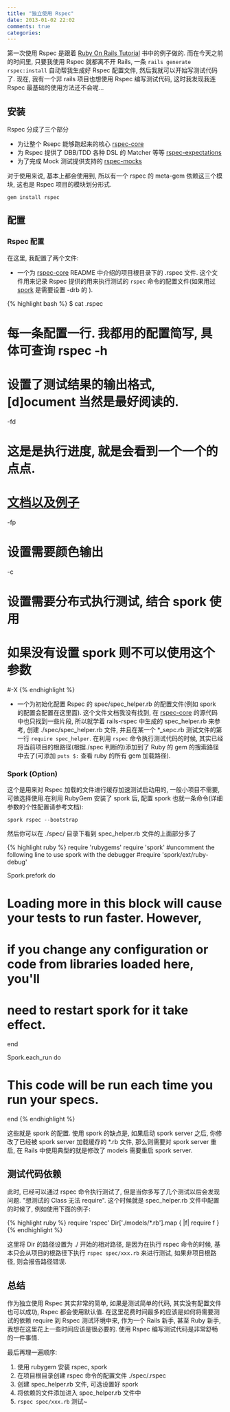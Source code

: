 ```yaml
---
title: "独立使用 Rspec"
date: 2013-01-02 22:02
comments: true
categories: 
---
```

第一次使用 Rspec 是跟着 [Ruby On Rails Tutorial](http://ruby.railstutorial.org/) 书中的例子做的. 而在今天之前的时间里, 只要我使用 Rspec 就都离不开 Rails, 一条 `rails generate rspec:install` 自动帮我生成好 Rspec 配置文件, 然后我就可以开始写测试代码了. 现在, 我有一个非 rails 项目也想使用 Rspec 编写测试代码, 这时我发现我连 Rspec 最基础的使用方法还不会呢…

## 安装
Rspec 分成了三个部分

* 为让整个 Rsepc 能够跑起来的核心 [rspec-core](l1)
* 为 Rspec 提供了 DBB/TDD 各种 DSL 的 Matcher 等等 [rspec-expectations](http://github.com/rspec/rspec-expectations)
* 为了完成 Mock 测试提供支持的 [rspec-mocks](http://github.com/rspec/rspec-mocks)

对于使用来说, 基本上都会使用到, 所以有一个 rspec 的 meta-gem 依赖这三个模块, 这也是 Rspec 项目的模块划分形式.

`gem install rspec`



## 配置

### Rspec 配置
在这里, 我配置了两个文件:

* 一个为 [rspec-core](l1) README 中介绍的项目根目录下的 .rspec 文件. 这个文件用来记录 Rspec 提供的用来执行测试的 `rspec` 命令的配置文件(如果用过 [spork](https://github.com/sporkrb/spork) 是需要设置 -drb 的 ).

{% highlight bash %}
$ cat .rspec
# 每一条配置一行. 我都用的配置简写, 具体可查询 rspec -h
# 设置了测试结果的输出格式, [d]ocument 当然是最好阅读的.
-fd
# 这是是执行进度, 就是会看到一个一个的点点. 
# [文档以及例子](https://www.relishapp.com/rspec/rspec-core/v/2-4/docs/command-line/format-option)
-fp
# 设置需要颜色输出
-c
# 设置需要分布式执行测试, 结合 spork 使用
# 如果没有设置 spork 则不可以使用这个参数
#-X
{% endhighlight %}

* 一个为初始化配置 Rspec 的 spec/spec_helper.rb 的配置文件(例如 spork 的配置会配置在这里面).
这个文件文档我没有找到, 在 [rspec-core](l1) 的源代码中也只找到一些片段, 所以就学着 rails-rspec 中生成的 spec_helper.rb 来参考, 创建 ./spec/spec_helper.rb 文件, 并且在某一个 *_sepc.rb 测试文件的第一行 `require spec_helper`. 在利用 `rspec` 命令执行测试代码的时候, 其实已经将当前项目的根路径(根据./spec 判断的)添加到了 Ruby 的 gem 的搜索路径中去了(可添加 `puts $:` 查看 ruby 的所有 gem 加载路径).



### Spork (Option)
这个是用来对 Rspec 加载的文件进行缓存加速测试启动用的, 一般小项目不需要, 可做选择使用.在利用 RubyGem 安装了 spork 后, 配置 spork 也就一条命令(详细参数的个性配置请参考文档):

`spork rspec --bootstrap`

然后你可以在 ./spec/ 目录下看到 spec_helper.rb 文件的上面部分多了

{% highlight ruby %}
require 'rubygems'
require 'spork'
#uncomment the following line to use spork with the debugger
#require 'spork/ext/ruby-debug'

Spork.prefork do
  # Loading more in this block will cause your tests to run faster. However,
  # if you change any configuration or code from libraries loaded here, you'll
  # need to restart spork for it take effect.
end

Spork.each_run do
  # This code will be run each time you run your specs.
end
{% endhighlight %}

这些就是 spork 的配置. 使用 spork 的缺点是, 如果启动 spork server 之后, 你修改了已经被 spork server 加载缓存的 *.rb 文件, 那么则需要对 spork server 重启, 在 Rails 中使用典型的就是修改了 models 需要重启 spork server.


## 测试代码依赖
此时, 已经可以通过 rspec 命令执行测试了, 但是当你多写了几个测试以后会发现问题. "想测试的 Class 无法 require". 这个时候就是 spec_helper.rb 文件中配置的时候了, 例如使用下面的例子:

{% highlight ruby %}
require 'rspec'
Dir['./models/*.rb'].map { |f| require f }
{% endhighlight %}

这里将 Dir 的路径设置为 ./ 开始的相对路径, 是因为在执行 rspec 命令的时候, 基本只会从项目的根路径下执行 `rspec spec/xxx.rb` 来进行测试, 如果非项目根路径, 则会报告路径错误.



## 总结
作为独立使用 Rspec 其实非常的简单, 如果是测试简单的代码, 其实没有配置文件也可以成功, Rspec 都会使用默认值. 在这里花费时间最多的应该是如何将需要测试的依赖 require 到 Rspec 测试环境中来, 作为一个 Rails 新手, 甚至 Ruby 新手, 我想在这里花上一些时间应该是很必要的. 使用 Rspec 编写测试代码是非常舒畅的一件事情.

最后再理一遍顺序:

1. 使用 rubygem 安装 rspec, spork
2. 在项目根目录创建 rspec 命令的配置文件 ./spec/.rspec 
3. 创建 spec_helper.rb 文件, 可选设置好 spork
4. 将依赖的文件添加进入 spec_helper.rb 文件中
5. `rspec spec/xxx.rb` 测试~



[l1]:http://github.com/rspec/rspec-core
